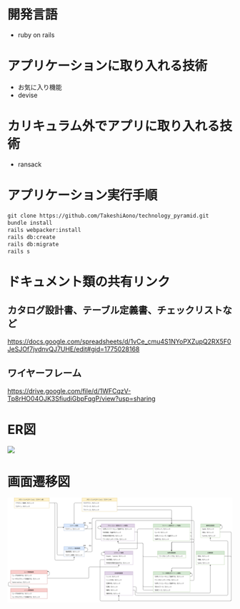 # 開発言語
- ruby on rails

# アプリケーションに取り入れる技術
- お気に入り機能
- devise

# カリキュラム外でアプリに取り入れる技術
- ransack

# アプリケーション実行手順
```
git clone https://github.com/TakeshiAono/technology_pyramid.git
bundle install
rails webpacker:install
rails db:create
rails db:migrate
rails s
```

# ドキュメント類の共有リンク
## カタログ設計書、テーブル定義書、チェックリストなど
https://docs.google.com/spreadsheets/d/1vCe_cmu4S1NYoPXZupQ2RX5F0JeSJOf7jvdnvQJ7UHE/edit#gid=1775028168

## ワイヤーフレーム
https://drive.google.com/file/d/1WFCqzV-Tp8rHO04OJK3SfiudiGbpFqgP/view?usp=sharing

# ER図
<img src= "document/ER図.jpg">

# 画面遷移図
<img src= "document/画面遷移図.drawio.png">